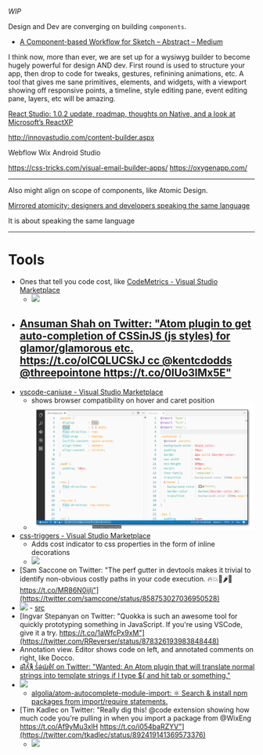 _WIP_

Design and Dev are converging on building `components`.
- [A Component-based Workflow for Sketch – Abstract – Medium](https://medium.com/goabstract/a-component-based-workflow-for-sketch-6d3556b18d4c)

I think now, more than ever, we are set up for a wysiwyg builder to become hugely powerful for design AND dev. First round is used to structure your app, then drop to code for tweaks, gestures, refinining animations, etc. A tool that gives me sane primitives, elements, and widgets, with a viewport showing off responsive points, a timeline, style editing pane, event editing pane, layers, etc will be amazing.

[React Studio: 1.0.2 update, roadmap, thoughts on Native, and a look at Microsoft’s ReactXP](https://hackernoon.com/react-studio-1-0-2-update-roadmap-thoughts-on-native-and-a-look-at-microsofts-reactxp-b78fc405a676)

http://innovastudio.com/content-builder.aspx

Webflow
Wix
Android Studio

https://css-tricks.com/visual-email-builder-apps/
https://oxygenapp.com/


---

Also might align on scope of components, like Atomic Design.

[Mirrored atomicity: designers and developers speaking the same language](https://uxdesign.cc/mirrored-atomicity-ui-and-front-end-speaking-the-same-language-3ac5c2fe382b)

It is about speaking the same language

---

# Tools
- Ones that tell you code cost, like [CodeMetrics - Visual Studio Marketplace](https://marketplace.visualstudio.com/items?itemName=kisstkondoros.vscode-codemetrics)
  - ![](https://pbs.twimg.com/media/DHw9q77UwAEcnNq.jpg)
- [Ansuman Shah on Twitter: "Atom plugin to get auto\-completion of CSSinJS \(js styles\) for glamor/glamorous etc\. https://t\.co/olCQLUCSkJ cc @kentcdodds @threepointone https://t\.co/0IUo3lMx5E"](https://twitter.com/AnsumanShah/status/900469778740948992)
  - 
- [vscode-caniuse - Visual Studio Marketplace](https://marketplace.visualstudio.com/items?itemName=agauniyal.vscode-caniuse)
  - shows browser compatibility on hover and caret position
  - ![](https://github.com/agauniyal/vscode-caniuse/raw/master/screenshot.png)
- [css-triggers - Visual Studio Marketplace](https://marketplace.visualstudio.com/items?itemName=kisstkondoros.csstriggers)
  - Adds cost indicator to css properties in the form of inline decorations
  - ![](https://raw.githubusercontent.com/kisstkondoros/csstriggers/master/screenshot.png)
- [Sam Saccone on Twitter: "The perf gutter in devtools makes it trivial to identify non-obvious costly paths in your code execution. 🔥💥💸🌶️🐐 https://t.co/MR86N0ijlj"](https://twitter.com/samccone/status/858753027036950528)
- ![](https://pbs.twimg.com/media/DDGh0oHWsAEw4Td.jpg) - [src](https://twitter.com/Ashley_J_W/status/878661693743783936)
- [Ingvar Stepanyan on Twitter: "Quokka is such an awesome tool for quickly prototyping something in JavaScript. If you're using VSCode, give it a try. https://t.co/1aWfcPx9xM"](https://twitter.com/RReverser/status/878326193983848448)
- Annotation view. Editor shows code on left, and annotated comments on right, like Docco.
- [ǝl͊ʎ̓̏ʞ̄ͧ s̒͑ǝ̇ɯ̃ɐ̐ſ on Twitter: "Wanted: An Atom plugin that will translate normal strings into template strings if I type ${ and hit tab or something."](https://twitter.com/thejameskyle/status/882535449482244096)
- ![](https://camo.githubusercontent.com/53350e9c6d303f60101e1644605fe62f529e45f2/687474703a2f2f672e7265636f726469742e636f2f643576695542385859372e676966)
  - [algolia/atom-autocomplete-module-import: ⚛️ Search & install npm packages from import/require statements.](https://github.com/algolia/atom-autocomplete-module-import)
- [Tim Kadlec on Twitter: "Really dig this! @code extension showing how much code you're pulling in when you import a package from @WixEng https://t.co/Af9yMu3xlH https://t.co/i054baRZYV"](https://twitter.com/tkadlec/status/892419141369573376)
  - ![](https://pbs.twimg.com/media/DGKCQDhVoAAUFnO.jpg)